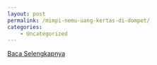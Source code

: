 ```yaml
---
layout: post
permalink: /mimpi-nemu-uang-kertas-di-dompet/
categories:
    - Uncategorized
---
```


[Baca Selengkapnya](/08)